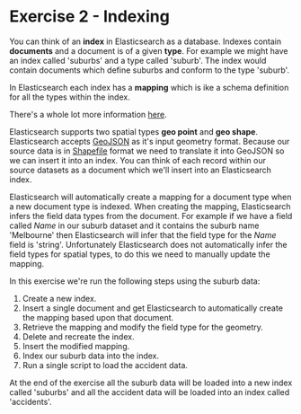 # Exercise 2 - Indexing

You can think of an <strong>index</strong> in Elasticsearch as a database. Indexes contain <strong>documents</strong> and a document is of a given  <strong>type</strong>. For example we might have an index called 'suburbs' and a type called 'suburb'. The index would contain documents which define suburbs and conform to the type 'suburb'.

In Elasticsearch each index has a <strong>mapping</strong> which is ike a schema definition for all the types within the index.

There's a whole lot more information [here](http://www.elasticsearch.org/guide/en/elasticsearch/reference/current/index.html).

Elasticsearch supports two spatial types <strong>geo point</strong> and <strong>geo shape</strong>. Elasticsearch accepts [GeoJSON](http://geojson.org/) as it's input geometry format. Because our source data is in [Shapefile](http://en.wikipedia.org/wiki/Shapefile) format we need to translate it into GeoJSON so we can insert it into an index. You can think of each record within our source datasets as a document which we'll insert into an Elasticsearch index.

Elasticsearch will automatically create a mapping for a document type when a new document type is indexed. When creating the mapping, Elasticsearch infers the field data types from the document. For example if we have a field called *Name* in our suburb dataset and it contains the suburb name 'Melbourne' then Elasticsearch will infer that the field type for the *Name* field is 'string'. Unfortunately Elasticsearch does not automatically infer the field types for spatial types, to do this we need to manually update the mapping.

In this exercise we're run the following steps using the suburb data:

1. Create a new index.
2. Insert a single document and get Elasticsearch to automatically create the mapping based upon that document.
3. Retrieve the mapping and modify the field type for the geometry.
4. Delete and recreate the index.
5. Insert the modified mapping.
6. Index our suburb data into the index.
7. Run a single script to load the accident data.

At the end of the exercise all the suburb data will be loaded into a new index called 'suburbs' and all the accident data will be loaded into an index called 'accidents'.


